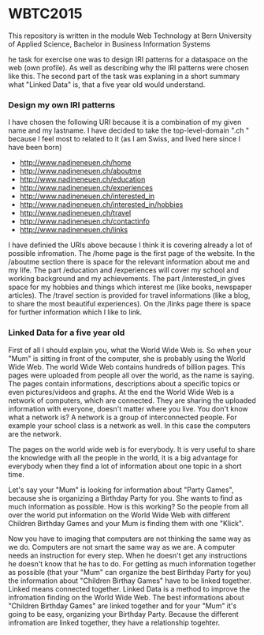 # WBTC2015
This repository is written in the module Web Technology at Bern University of Applied Science, Bachelor in Business Information Systems 

he task for exercise one was to design IRI patterns for a dataspace on the web (own profile). As well as describing why the IRI patterns were chosen like this. The second part of the task was explaning in a short summary what "Linked Data" is, that a five year old would understand.

### Design my own IRI patterns

I have chosen the following URI because it is a combination of my given name and my lastname. I have decided to take the top-level-domain ".ch " because I feel most to related to it (as I am Swiss, and lived here since I have been born)

- http://www.nadineneuen.ch/home
- http://www.nadineneuen.ch/aboutme
- http://www.nadineneuen.ch/education
- http://www.nadineneuen.ch/experiences
- http://www.nadineneuen.ch/interested_in
- http://www.nadineneuen.ch/interested_in/hobbies
- http://www.nadineneuen.ch/travel
- http://www.nadineneuen.ch/contactinfo
- http://www.nadineneuen.ch/links

I have definied the URIs above because I think it is covering already a lot of possible infromation. The /home page is the first page of the website. In the /aboutme section there is space for the relevant information about me and my life. The part /education and /experiences will cover my school and working background and my achievements. The part /interested_in gives space for my hobbies and things which interest me (like books, newspaper articles). The /travel section is provided for travel informations (like a blog, to share the most beautiful experiences). On the /links page there is space for further information which I like to link.

### Linked Data for a five year old

First of all I should explain you, what the World Wide Web is. So when your "Mum" is sitting in front of the computer, she is probably using the World Wide Web. The world Wide Web contains hundreds of billion pages. This pages were uploaded from people all over the world, as the name is saying. The pages contain informations, descriptions about a specific topics or even pictures/videos and graphs. At the end the World Wide Web is a network of computers, which are connected. They are sharing the uploaded information with everyone, doesn't matter where you live. You don't know what a network is? A network is a group of interconnected people. For example your school class is a network as well. In this case the computers are the network.

The pages on the world wide web is for everybody. It is very useful to share the knowledge with all the people in the world, it is a big advantage for everybody when they find a lot of information about one topic in a short time.

Let's say your "Mum" is looking for information about "Party Games", because she is organizing a Birthday Party for you. She wants to find as much information as possible. How is this working? So the people from all over the world put information on the World Wide Web with different Children Birthday Games and your Mum is finding them with one "Klick".

Now you have to imaging that computers are not thinking the same way as we do. Computers are not smart the same way as we are. A computer needs an instruction for every step. When he doesn't get any instructions he doesn't know that he has to do. For getting as much information together as possible (that your "Mum" can organize the best Birthday Party for you) the information about "Children Birthay Games" have to be linked together. Linked means connected together. Linked Data is a method to improve the infromation finding on the World Wide Web. The best informations about "Children Birthday Games" are linked together and for your "Mum" it's going to be easy, organizing your Birthday Party. Because the different infromation are linked together, they have a relationship togehter.
